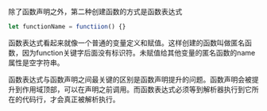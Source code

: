 除了函数声明之外，第二种创建函数的方式是函数表达式
```js
let functionName = functiion() {}
```

函数表达式看起来就像一个普通的变量定义和赋值。这样创建的函数叫做匿名函数，因为function关键字后面没有标识符。未赋值给其他变量的匿名函数的name属性是空字符串。

函数表达式与函数声明之间最关键的区别是函数声明提升的问题。函数声明会被提升到作用域顶部，可以在声明之前调用。而函数表达式必须等到解析器执行到它所在的代码行，才会真正被解析执行。
